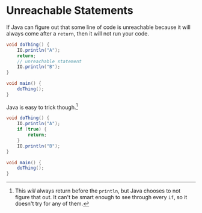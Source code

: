 # Unreachable Statements

If Java can figure out that some line of code is unreachable because it will always come after a
`return`, then it will not run your code.

```java
void doThing() {
    IO.println("A");
    return;
    // unreachable statement
    IO.println("B");
}

void main() {
    doThing();
}
```

Java is easy to trick though.[^trick]

```java
void doThing() {
    IO.println("A");
    if (true) {
        return;
    }
    IO.println("B");
}

void main() {
    doThing();
}
```

[^trick]: This _will_ always return before the `println`, but Java chooses to not figure that out. It can't be smart enough to see through every `if`, so it doesn't try for any of them.
